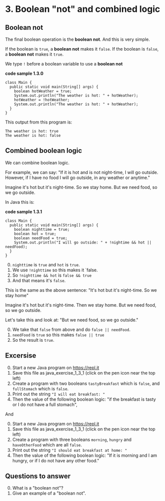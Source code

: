 # 3. Boolean "not" and combined logic

## Boolean not

The final boolean operation is the **boolean not**. And this is very simple. 

If the boolean is `true`, a **boolean not** makes it `false`. If the boolean is `false`, a **boolean not** makes it `true`.

We type `!` before a boolean variable to use a **boolean not**

**code sample 1.3.0**
```
class Main {
  public static void main(String[] args) {
    boolean hotWeather = true;
    System.out.println("The weather is hot: " + hotWeather);
    hotWeather = !hotWeather;
    System.out.println("The weather is hot: " + hotWeather);
  }
}
```

This output from this program is:

```
The weather is hot: true
The weather is hot: false
```

## Combined boolean logic

We can combine boolean logic.

For example, we can say: "If it is hot and is not night-time, I will go outside. However, if I have no food I will go outside, in any weather or anytime."

Imagine it's hot but it's night-time. So we stay home. But we need food, so we go outside.

In Java this is: 

**code sample 1.3.1**
```
class Main {
  public static void main(String[] args) {
    boolean nighttime = true;
    boolean hot = true;
    boolean needFood = true;
    System.out.println("I will go outside: " + !nightime && hot || needFood);
  }
}
```

0. `nighttime` is `true` and `hot` is `true`.
0. We use `!nighttime` so this makes it `false.
0. So `!nighttime && hot` is `false && true`
0. And that means it's `false`. 

This is the same as the above sentence: "It's hot but it's night-time. So we stay home"

Imagine it's hot but it's night-time. Then we stay home. But we need food, so we go outside.

Let's take this and look at: "But we need food, so we go outside."

0. We take that `false` from above and do `false || needFood`.
0. `needFood` is `true` so this makes `false || true`
0. So the result is `true`.

## Excersise

0. Start a new Java program on https://repl.it
0. Save this file as java_exercise_1_3_1 (click on the pen icon near the top left)
0. Create a program with two booleans `tastyBreakfast` which is `false`, and `fullStomach` which is `false`.
0. Print out the string `"I will eat breakfast: "` 
0. Then the value of the following boolean logic: "if the breakfast is tasty or I do not have a full stomach", 

And 

0. Start a new Java program on https://repl.it
0. Save this file as java_exercise_1_3_1 (click on the pen icon near the top left)
0. Create a program with three booleans `morning`, `hungry` and `haveOtherFood` which are all `false`.
0. Print out the string `"I should eat breakfast at home: "` 
0. Then the value of the following boolean logic: "If it is morning and I am hungry, or if I do not have any other food." 

## Questions to answer ##

0. What is a "boolean not"?
0. Give an example of a "boolean not".
